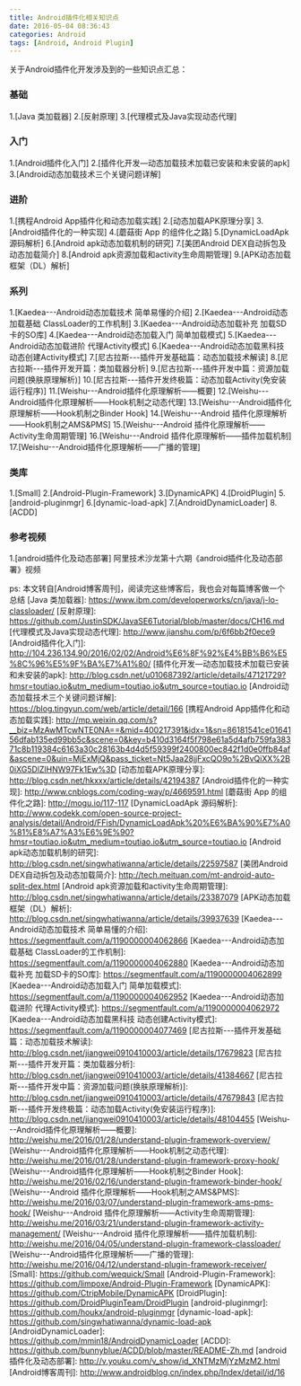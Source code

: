 ```yaml
---
title: Android插件化相关知识点
date: 2016-05-04 08:36:43
categories: Android
tags: [Android, Android Plugin]
---
```


关于Android插件化开发涉及到的一些知识点汇总：
### 基础
1.[Java 类加载器]
2.[反射原理]
3.[代理模式及Java实现动态代理]
<!--more-->
### 入门
1.[Android插件化入门]
2.[插件化开发—动态加载技术加载已安装和未安装的apk]
3.[Android动态加载技术三个关键问题详解]
### 进阶
1.[携程Android App插件化和动态加载实践]
2.[动态加载APK原理分享]
3.[Android插件化的一种实现]
4.[蘑菇街 App 的组件化之路]
5.[DynamicLoadApk 源码解析]
6.[Android apk动态加载机制的研究]
7.[美团Android DEX自动拆包及动态加载简介]
8.[Android apk资源加载和activity生命周期管理]
9.[APK动态加载框架（DL）解析]
### 系列
1.[Kaedea---Android动态加载技术 简单易懂的介绍]
2.[Kaedea---Android动态加载基础 ClassLoader的工作机制]
3.[Kaedea---Android动态加载补充 加载SD卡的SO库]
4.[Kaedea---Android动态加载入门 简单加载模式]
5.[Kaedea---Android动态加载进阶 代理Activity模式]
6.[Kaedea---Android动态加载黑科技 动态创建Activity模式]
7.[尼古拉斯---插件开发基础篇：动态加载技术解读]
8.[尼古拉斯---插件开发开篇：类加载器分析]
9.[尼古拉斯---插件开发中篇：资源加载问题(换肤原理解析)]
10.[尼古拉斯---插件开发终极篇：动态加载Activity(免安装运行程序)]
11.[Weishu---Android插件化原理解析——概要]
12.[Weishu---Android插件化原理解析——Hook机制之动态代理]
13.[Weishu---Android插件化原理解析——Hook机制之Binder Hook]
14.[Weishu---Android 插件化原理解析——Hook机制之AMS&PMS]
15.[Weishu---Android 插件化原理解析——Activity生命周期管理]
16.[Weishu---Android 插件化原理解析——插件加载机制]
17.[Weishu---Android插件化原理解析——广播的管理]
### 类库
1.[Small]
2.[Android-Plugin-Framework]
3.[DynamicAPK]
4.[DroidPlugin]
5.[android-pluginmgr]
6.[dynamic-load-apk]
7.[AndroidDynamicLoader]
8.[ACDD]
### 参考视频
1.[android插件化及动态部署]
阿里技术沙龙第十六期《android插件化及动态部署》视频

ps: 本文转自[Android博客周刊]，阅读完这些博客后，我也会对每篇博客做一个总结
[Java 类加载器]: https://www.ibm.com/developerworks/cn/java/j-lo-classloader/
[反射原理]: https://github.com/JustinSDK/JavaSE6Tutorial/blob/master/docs/CH16.md
[代理模式及Java实现动态代理]: http://www.jianshu.com/p/6f6bb2f0ece9
[Android插件化入门]: http://104.236.134.90/2016/02/02/Android%E6%8F%92%E4%BB%B6%E5%8C%96%E5%9F%BA%E7%A1%80/
[插件化开发—动态加载技术加载已安装和未安装的apk]: http://blog.csdn.net/u010687392/article/details/47121729?hmsr=toutiao.io&utm_medium=toutiao.io&utm_source=toutiao.io
[Android动态加载技术三个关键问题详解]: https://blog.tingyun.com/web/article/detail/166
[携程Android App插件化和动态加载实践]: http://mp.weixin.qq.com/s?__biz=MzAwMTcwNTE0NA==&mid=400217391&idx=1&sn=86181541ce0164156dfab135ed99bb5c&scene=0&key=b410d3164f5f798e61a5d4afb759fa38371c8b119384c6163a30c28163b4d4d5f59399f2400800ec842f1d0e0ffb84af&ascene=0&uin=MjExMjQ&pass_ticket=Nt5Jaa28jjFxcQO9o%2BvQiXX%2B0iXG5DlZlHNW97Fk1Ew%3D
[动态加载APK原理分享]: http://blog.csdn.net/hkxxx/article/details/42194387
[Android插件化的一种实现]: http://www.cnblogs.com/coding-way/p/4669591.html
[蘑菇街 App 的组件化之路]: http://mogu.io/117-117
[DynamicLoadApk 源码解析]: http://www.codekk.com/open-source-project-analysis/detail/Android/FFish/DynamicLoadApk%20%E6%BA%90%E7%A0%81%E8%A7%A3%E6%9E%90?hmsr=toutiao.io&utm_medium=toutiao.io&utm_source=toutiao.io
[Android apk动态加载机制的研究]: http://blog.csdn.net/singwhatiwanna/article/details/22597587
[美团Android DEX自动拆包及动态加载简介]: http://tech.meituan.com/mt-android-auto-split-dex.html
[Android apk资源加载和activity生命周期管理]: http://blog.csdn.net/singwhatiwanna/article/details/23387079
[APK动态加载框架（DL）解析]: http://blog.csdn.net/singwhatiwanna/article/details/39937639
[Kaedea---Android动态加载技术 简单易懂的介绍]: https://segmentfault.com/a/1190000004062866
[Kaedea---Android动态加载基础 ClassLoader的工作机制]: https://segmentfault.com/a/1190000004062880
[Kaedea---Android动态加载补充 加载SD卡的SO库]: https://segmentfault.com/a/1190000004062899
[Kaedea---Android动态加载入门 简单加载模式]: https://segmentfault.com/a/1190000004062952
[Kaedea---Android动态加载进阶 代理Activity模式]: https://segmentfault.com/a/1190000004062972
[Kaedea---Android动态加载黑科技 动态创建Activity模式]: https://segmentfault.com/a/1190000004077469
[尼古拉斯---插件开发基础篇：动态加载技术解读]: http://blog.csdn.net/jiangwei0910410003/article/details/17679823
[尼古拉斯---插件开发开篇：类加载器分析]: http://blog.csdn.net/jiangwei0910410003/article/details/41384667
[尼古拉斯---插件开发中篇：资源加载问题(换肤原理解析)]: http://blog.csdn.net/jiangwei0910410003/article/details/47679843
[尼古拉斯---插件开发终极篇：动态加载Activity(免安装运行程序)]: http://blog.csdn.net/jiangwei0910410003/article/details/48104455
[Weishu---Android插件化原理解析——概要]: http://weishu.me/2016/01/28/understand-plugin-framework-overview/
[Weishu---Android插件化原理解析——Hook机制之动态代理]: http://weishu.me/2016/01/28/understand-plugin-framework-proxy-hook/
[Weishu---Android插件化原理解析——Hook机制之Binder Hook]: http://weishu.me/2016/02/16/understand-plugin-framework-binder-hook/
[Weishu---Android 插件化原理解析——Hook机制之AMS&PMS]: http://weishu.me/2016/03/07/understand-plugin-framework-ams-pms-hook/
[Weishu---Android 插件化原理解析——Activity生命周期管理]: http://weishu.me/2016/03/21/understand-plugin-framework-activity-management/
[Weishu---Android 插件化原理解析——插件加载机制]: http://weishu.me/2016/04/05/understand-plugin-framework-classloader/
[Weishu---Android插件化原理解析——广播的管理]: http://weishu.me/2016/04/12/understand-plugin-framework-receiver/
[Small]: https://github.com/wequick/Small
[Android-Plugin-Framework]: https://github.com/limpoxe/Android-Plugin-Framework
[DynamicAPK]: https://github.com/CtripMobile/DynamicAPK
[DroidPlugin]: https://github.com/DroidPluginTeam/DroidPlugin
[android-pluginmgr]: https://github.com/houkx/android-pluginmgr
[dynamic-load-apk]: https://github.com/singwhatiwanna/dynamic-load-apk
[AndroidDynamicLoader]: https://github.com/mmin18/AndroidDynamicLoader
[ACDD]: https://github.com/bunnyblue/ACDD/blob/master/README-Zh.md
[android插件化及动态部署]: http://v.youku.com/v_show/id_XNTMzMjYzMzM2.html
[Android博客周刊]: http://www.androidblog.cn/index.php/Index/detail/id/16
